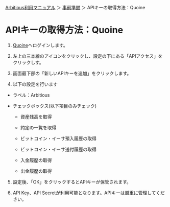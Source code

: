 [Arbitious利用マニュアル](../) ＞ [事前準備](./) ＞ APIキーの取得方法：Quoine

# APIキーの取得方法：Quoine

1. [Quoine](https://accounts.quoinex.com/sign-in?lang=ja)へログインします。  

1. 左上の三本線のアイコンをクリックし、設定の下にある「APIアクセス」をクリックしす。

1. 画面最下部の「新しいAPIキーを追加」をクリックします。

1. 以下の設定を行います

- ラベル：Arbitious

- チェックボックス(以下項目のみチェック)

  - 資産残高を取得

  - 約定の一覧を取得

  - ビットコイン・イーサ預入履歴の取得

  - ビットコイン・イーサ送付履歴の取得 

  - 入金履歴の取得

  - 出金履歴の取得

5. 設定後、「OK」をクリックするとAPIキーが保管されます。

5. API Key、API Secretが利用可能となります。APIキーは厳重に管理してください。
